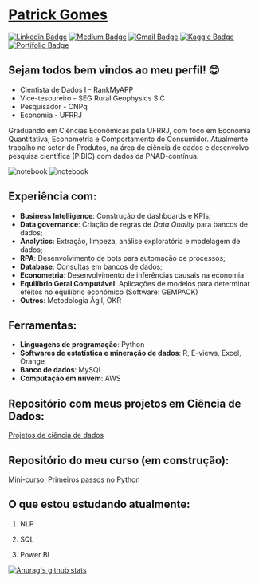  # <div class="LI-profile-badge"  data-version="v1" data-size="medium" data-locale="pt_BR" data-type="horizontal" data-theme="dark" data-vanity="patotricks15"><a class="LI-simple-link" href='https://github.com/Patotricks15/Ciencia-de-dados-projetos/blob/master/Curr%C3%ADculo%20Patrick%20Gomes.pdf'>Patrick Gomes</a></div>
[![Linkedin Badge](https://img.shields.io/badge/-LinkedIn-blue?style=flat-square&logo=Linkedin&logoColor=white&link=https://www.linkedin.com/in/patrick-gomes-2432751a3/)](https://www.linkedin.com/in/patrick-gomes-2432751a3/) [![Medium Badge](https://img.shields.io/badge/-Medium-black?style=flat-square&logo=Medium&logoColor=white&link=https://medium.com/@patotricks15)](https://medium.com/@patotricks15) [![Gmail Badge](https://img.shields.io/badge/-Gmail-red?style=flat-square&logo=Gmail&logoColor=white&link=patrickufrrj@gmail.com)](patrickufrrj@gmail.com) [![Kaggle Badge](https://img.shields.io/badge/-kaggle-blue?style=flat-square&logo=kaggle&logoColor=white&link=https://www.kaggle.com/patrickgomes)](https://www.kaggle.com/patrickgomes) [![Portifolio Badge](https://img.shields.io/badge/-Portfolio-green?style=flat-square&logo=Portfolio&logoColor=white&link=https://patotricks15.github.io/Patotricks15/)](https://patotricks15.github.io/Patotricks15/)

## Sejam todos bem vindos ao meu perfil! 😊

* Cientista de Dados I - RankMyAPP
* Vice-tesoureiro - SEG Rural Geophysics S.C
* Pesquisador - CNPq
* Economia - UFRRJ

Graduando em Ciências Econômicas pela UFRRJ, com foco em Economia Quantitativa, Econometria e Comportamento do Consumidor. Atualmente trabalho no setor de Produtos, na área de ciência de dados e desenvolvo pesquisa científica (PIBIC) com dados da PNAD-contínua.

![notebook](https://road-to-kaggle-grandmaster.vercel.app/api/badges/{4946340}/notebook)
![notebook](https://road-to-kaggle-grandmaster.vercel.app/api/badges/{4946340}/dataset)


## Experiência com:
- **Business Intelligence**: Construção de dashboards e KPIs;
- **Data governance**: Criação de regras de *Data Quality* para bancos de dados;
- **Analytics**: Extração, limpeza, análise exploratória e modelagem de dados;
- **RPA**: Desenvolvimento de bots para automação de processos;
- **Database**: Consultas em bancos de dados;
- **Econometria**: Desenvolvimento de inferências causais na economia
- **Equilíbrio Geral Computável**: Aplicações de modelos para determinar efeitos no equilíbrio econômico (Software: GEMPACK)
- **Outros**: Metodologia Ágil, OKR

## Ferramentas:
- **Linguagens de programação**: Python
- **Softwares de estatística e mineração de dados**: R, E-views, Excel, Orange
- **Banco de dados**: MySQL
- **Computação em nuvem**: AWS

## Repositório com meus projetos em Ciência de Dados:

[Projetos de ciência de dados](https://github.com/Patotricks15/Ciencia-de-dados-projetos)

## Repositório do meu curso (em construção):

[Mini-curso: Primeiros passos no Python](https://github.com/Patotricks15/Minicurso_Python)


## O que estou estudando atualmente:

1. NLP

2. SQL

3. Power BI


[![Anurag's github stats](https://github-readme-stats.vercel.app/api?username=patotricks15)](https://github.com/anuraghazra/github-readme-stats)
